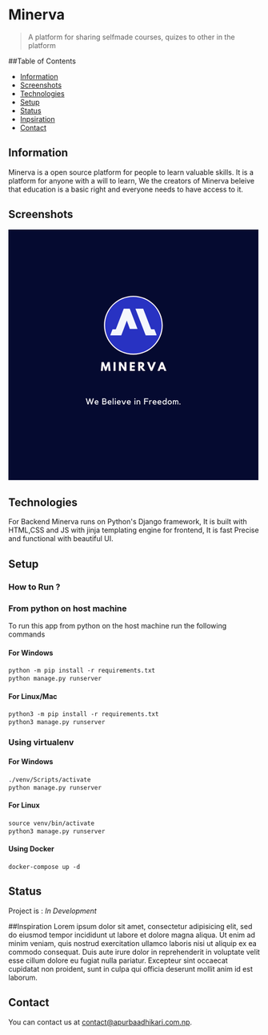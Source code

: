 # Minerva
> A platform for sharing selfmade courses, quizes to other in the platform

##Table of Contents
* [Information](#general-info)
* [Screenshots](#screenshots)
* [Technologies](#technologies)
* [Setup](#setup)
* [Status](#status)
* [Inpsiration](#inspiration)
* [Contact](#contact)

## Information
Minerva is a open source platform for people to learn valuable skills. It is a platform for anyone with a will to learn, We the creators of Minerva beleive that education is a basic right and everyone needs to have access to it.

## Screenshots
![Banner](./img/min.png)

## Technologies
For Backend Minerva runs on Python's Django framework, It is built with HTML,CSS and JS with jinja templating engine for frontend, It is fast Precise and functional with beautiful UI.

## Setup

### How to Run ?

### From python on host machine
To run this app from python on the host machine run the following commands

#### For Windows
```
python -m pip install -r requirements.txt
python manage.py runserver
```
#### For Linux/Mac
```
python3 -m pip install -r requirements.txt
python3 manage.py runserver
```

### Using virtualenv

#### For Windows
```
./venv/Scripts/activate
python manage.py runserver
```
#### For Linux
```
source venv/bin/activate
python3 manage.py runserver
```

#### Using Docker
 ```
 docker-compose up -d
 ```
## Status
Project is : _In Development_


##Inspiration
Lorem ipsum dolor sit amet, consectetur adipisicing elit, sed do eiusmod
tempor incididunt ut labore et dolore magna aliqua. Ut enim ad minim veniam,
quis nostrud exercitation ullamco laboris nisi ut aliquip ex ea commodo
consequat. Duis aute irure dolor in reprehenderit in voluptate velit esse
cillum dolore eu fugiat nulla pariatur. Excepteur sint occaecat cupidatat non
proident, sunt in culpa qui officia deserunt mollit anim id est laborum.

## Contact 
You can contact us at [contact@apurbaadhikari.com.np](contact@apurbaadhikari.com.np).